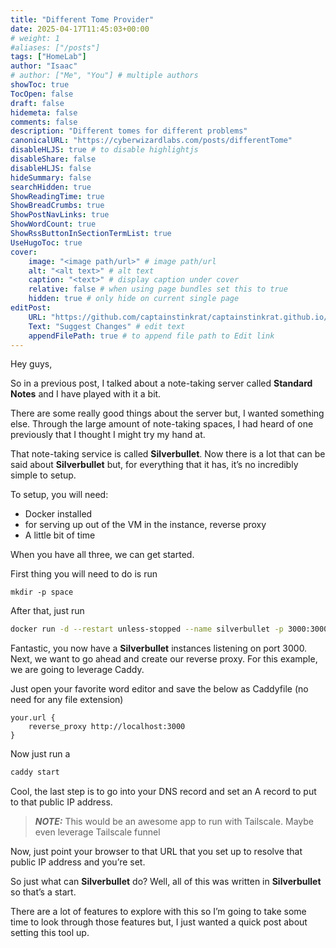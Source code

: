 ```yaml
---
title: "Different Tome Provider"
date: 2025-04-17T11:45:03+00:00
# weight: 1
#aliases: ["/posts"]
tags: ["HomeLab"]
author: "Isaac"
# author: ["Me", "You"] # multiple authors
showToc: true
TocOpen: false
draft: false
hidemeta: false
comments: false
description: "Different tomes for different problems"
canonicalURL: "https://cyberwizardlabs.com/posts/differentTome"
disableHLJS: true # to disable highlightjs
disableShare: false
disableHLJS: false
hideSummary: false
searchHidden: true
ShowReadingTime: true
ShowBreadCrumbs: true
ShowPostNavLinks: true
ShowWordCount: true
ShowRssButtonInSectionTermList: true
UseHugoToc: true
cover:
    image: "<image path/url>" # image path/url
    alt: "<alt text>" # alt text
    caption: "<text>" # display caption under cover
    relative: false # when using page bundles set this to true
    hidden: true # only hide on current single page
editPost:
    URL: "https://github.com/captainstinkrat/captainstinkrat.github.io/content"
    Text: "Suggest Changes" # edit text
    appendFilePath: true # to append file path to Edit link
---
```


Hey guys,

So in a previous post, I talked about a note-taking server called **Standard Notes** and I have played with it a bit.

There are some really good things about the server but, I wanted something else. Through the large amount of note-taking spaces, I had heard of one previously that I thought I might try my hand at.

That note-taking service is called **Silverbullet**. Now there is a lot that can be said about **Silverbullet** but, for everything that it has, it’s no incredibly simple to setup.

To setup, you will need:

- Docker installed
- for serving up out of the VM in the instance, reverse proxy
- A little bit of time

When you have all three, we can get started.

First thing you will need to do is run

```
mkdir -p space
```

After that, just run 

```bash
docker run -d --restart unless-stopped --name silverbullet -p 3000:3000 -v ./space:/space ghcr.io/silverbulletmd/silverbullet:v2
```

Fantastic, you now have a **Silverbullet** instances listening on port 3000. Next, we want to go ahead and create our reverse proxy. For this example, we are going to leverage Caddy.

Just open your favorite word editor and save the below as Caddyfile (no need for any file extension)

```
your.url {
    reverse_proxy http://localhost:3000
}
```

Now just run a

```bash
caddy start
```

Cool, the last step is to go into your DNS record and set an A record to put to that public IP address.

> **_NOTE:_** This would be an awesome app to run with Tailscale. Maybe even leverage Tailscale funnel

Now, just point your browser to that URL that you set up to resolve that public IP address and you’re set.

So just what can **Silverbullet** do? Well, all of this was written in **Silverbullet** so that’s a start.

There are a lot of features to explore with this so I’m going to take some time to look through those features but, I just wanted a quick post about setting this tool up.